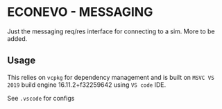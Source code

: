 # ECONEVO - MESSAGING
Just the messaging req/res interface for connecting to a sim. More to be added.

## Usage
This relies on `vcpkg` for dependency management and is built on `MSVC VS 2019` build engine 16.11.2+f32259642 using `VS code` IDE.

See `.vscode` for configs